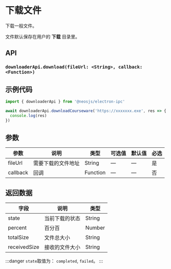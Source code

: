 # 下载文件 <BadgeTip text="异步" type="green"></BadgeTip>

下载一般文件。

文件默认保存在用户的 **下载** 目录里。

## API
### `downloaderApi.download(fileUrl: <String>, callback: <Function>)`
### 

## 示例代码
```js
import { downloaderApi } from '@neosjs/electron-ipc'

await downloaderApi.downloadCourseware('https://xxxxxxx.exe', res => {
  console.log(res)
})
```

## 参数

| 参数 | 说明    | 类型   | 可选值 | 默认值 |必选 |
| ---- | ------- | ------ | ------ | ------ | ------ |
| fileUrl | 需要下载的文件地址 | String | —      | —      | 是      |
| callback | 回调 | Function | —      | —      | 否      |

## 返回数据

| 字段 | 说明    | 类型   | 
| ---- | ------- | ------ | 
| state | 当前下载的状态 | String |
| percent | 百分百 | Number | 
| totalSize | 文件总大小 | String | 
| receivedSize | 接收的文件大小 | String | 

:::danger
`state`取值为： `completed`, `failed`。
:::
